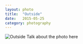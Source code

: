 ```yaml
---
layout: photo
title:  "Outside"
date:   2015-05-25
category: photography
---
```


![Outside](/assets/photos/outside.jpg)
Talk about the photo here
